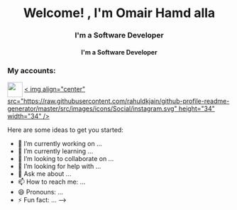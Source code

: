 <h1 align="center">Welcome! , I'm Omair Hamd alla</h1>
<h3 align="center">I'm a Software Developer</h3>
<h4 align="center">I'm a Software Developer</h4>

<h3 align="left">My accounts: </h3>
<p align="left">
<a href="https://www.linkedin.com/in/omair-hamd-alla-844a74246" target="blank"><img align="center" src="https://raw.githubusercontent.com/rahuldkjain/github-profile-readme-generator/master/src/images/icons/Social/linked-in-alt.svg" height="34" width="34" /></a>
<a href="https://www.instagram.com/omair.ha/" target="blank"> < img align="center" src="https://raw.githubusercontent.com/rahuldkjain/github-profile-readme-generator/master/src/images/icons/Social/instagram.svg" height="34" width="34" /></a>
</p>

Here are some ideas to get you started:

- 🔭 I’m currently working on ...
- 🌱 I’m currently learning ...
- 👯 I’m looking to collaborate on ...
- 🤔 I’m looking for help with ...
- 💬 Ask me about ...
- 📫 How to reach me: ...
- 😄 Pronouns: ...
- ⚡ Fun fact: ...
-->
